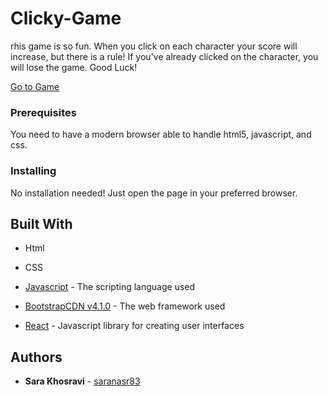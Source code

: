 # Clicky-Game
rhis game is so fun. When you click on each character your score will increase, but there is a rule! If you've already clicked on the character, you will lose the game. Good Luck!

[Go to Game](https://immense-shore-88890.herokuapp.com/)


### Prerequisites

You need to have a modern browser able to handle html5, javascript, and css. 

### Installing

No installation needed! Just open the page in your preferred browser.

## Built With

* Html

* CSS

* [Javascript](https://www.javascript.com/) - The scripting language used

* [BootstrapCDN v4.1.0](https://getbootstrap.com/docs/4.1/getting-started/introduction/) - The web framework used

* [React](https://reactjs.org/) - Javascript library for creating user interfaces

## Authors

* **Sara Khosravi** - [saranasr83](https://github.com/saranasr83)